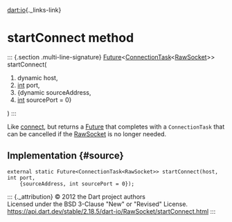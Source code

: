 [dart:io](../../dart-io/dart-io-library){._links-link}

startConnect method
===================

::: {.section .multi-line-signature}
[Future](../../dart-async/future-class)\<[ConnectionTask](../connectiontask-class)\<[RawSocket](../rawsocket-class)\>\>
startConnect(

1.  dynamic host,
2.  [int](../../dart-core/int-class) port,
3.  {dynamic sourceAddress,
4.  [int](../../dart-core/int-class) sourcePort = 0}

)
:::

Like [connect](connect), but returns a
[Future](../../dart-async/future-class) that completes with a
`ConnectionTask` that can be cancelled if the
[RawSocket](../rawsocket-class) is no longer needed.

Implementation {#source}
--------------

``` {.language-dart data-language="dart"}
external static Future<ConnectionTask<RawSocket>> startConnect(host, int port,
    {sourceAddress, int sourcePort = 0});
```

::: {._attribution}
© 2012 the Dart project authors\
Licensed under the BSD 3-Clause \"New\" or \"Revised\" License.\
<https://api.dart.dev/stable/2.18.5/dart-io/RawSocket/startConnect.html>
:::
